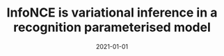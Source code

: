 ---
title: "InfoNCE is variational inference in a recognition parameterised model"
collection: publications
category: manuscripts
permalink: /publication/2021-01-01-infonce
excerpt: 'This paper shows how InfoNCE can be understood as variational inference in a recognition parameterised model.'
date: 2021-01-01
venue: 'TMLR'
paperurl: 'http://academicpages.github.io/files/infonce_2021.pdf'
citation: 'Aitchison L, Ganev S. (2021). &quot;InfoNCE is variational inference in a recognition parameterised model.&quot; <i>TMLR</i>.'
--- 